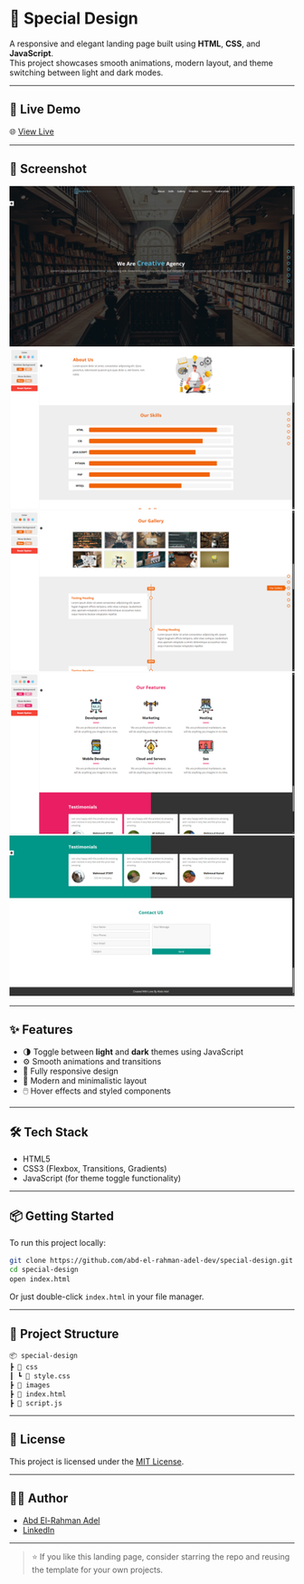 # 🎨 Special Design

A responsive and elegant landing page built using **HTML**, **CSS**, and **JavaScript**.  
This project showcases smooth animations, modern layout, and theme switching between light and dark modes.

---

## 🚀 Live Demo

🌐 [View Live](https://abd-el-rahman-adel-dev.github.io/special-design/)

---

## 📸 Screenshot

![Special Design Screenshot](./screenshot-1.png) <!-- أضف صورة من المشروع لو متوفرة -->
![Special Design Screenshot](./screenshot-2.png) <!-- أضف صورة من المشروع لو متوفرة -->
![Special Design Screenshot](./screenshot-3.png) <!-- أضف صورة من المشروع لو متوفرة -->
![Special Design Screenshot](./screenshot-4.png) <!-- أضف صورة من المشروع لو متوفرة -->
![Special Design Screenshot](./screenshot-5.png) <!-- أضف صورة من المشروع لو متوفرة -->

---

## ✨ Features

- 🌗 Toggle between **light** and **dark** themes using JavaScript  
- ⚙️ Smooth animations and transitions  
- 📱 Fully responsive design  
- 🎨 Modern and minimalistic layout  
- 🖱️ Hover effects and styled components

---

## 🛠 Tech Stack

- HTML5  
- CSS3 (Flexbox, Transitions, Gradients)  
- JavaScript (for theme toggle functionality)

---

## 📦 Getting Started

To run this project locally:

```bash
git clone https://github.com/abd-el-rahman-adel-dev/special-design.git
cd special-design
open index.html
```

Or just double-click `index.html` in your file manager.

---

## 📁 Project Structure

```
📦 special-design
┣ 📂 css
┃ ┗ 📜 style.css
┣ 📂 images
┣ 📜 index.html
┣ 📜 script.js

```

---

## 📄 License

This project is licensed under the [MIT License](./LICENSE).

---

## 🙋‍♂️ Author

- [Abd El-Rahman Adel](https://github.com/abd-el-rahman-adel-dev)
- [LinkedIn](https://www.linkedin.com/in/abdelrahman-adel-webdev)

---

> ⭐ If you like this landing page, consider starring the repo and reusing the template for your own projects.
